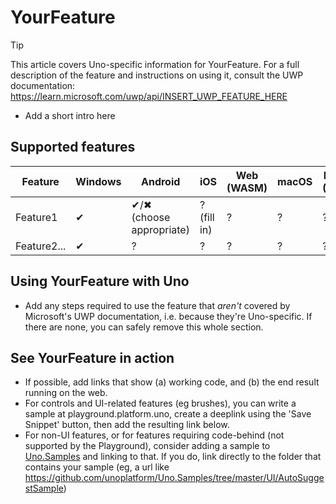 
<!-- For available Markdown syntax, check out https://guides.github.com/features/mastering-markdown/ -->

# YourFeature

<!-- Leave the infotip below in place, and add a link to the UWP documentation for the feature or control you're documenting. If the feature has no UWP equivalent, you should be using the Uno-only feature template: .feature-template-uno-only.md -->

> [!TIP]
> This article covers Uno-specific information for YourFeature. For a full description of the feature and instructions on using it, consult the UWP documentation: https://learn.microsoft.com/uwp/api/INSERT_UWP_FEATURE_HERE

 * Add a short intro here

## Supported features

| Feature        |  Windows  | Android |  iOS  |  Web (WASM)  | macOS | Linux (Skia)  | Win 7 (Skia) | 
|---------------|-------|-------|-------|-------|-------|-------|-|
| Feature1         | ✔ | ✔/✖ (choose appropriate) | ? (fill in) | ? | ? | ? | ? |
| Feature2...     | ✔ | ? | ? | ? | ? | ? | ? |

<!-- Add any additional information on platform-specific limitations and constraints -->

## Using YourFeature with Uno

 * Add any steps required to use the feature that _aren't_ covered by Microsoft's UWP documentation, i.e. because they're Uno-specific. If there are none, you can safely remove this whole section.

## See YourFeature in action

 * If possible, add links that show (a) working code, and (b) the end result running on the web.
 * For controls and UI-related features (eg brushes), you can write a sample at playground.platform.uno, create a deeplink using the 'Save Snippet' button, then add the resulting link below.
 * For non-UI features, or for features requiring code-behind (not supported by the Playground), consider adding a sample to [Uno.Samples](https://github.com/unoplatform/Uno.Samples) and linking to that. If you do, link directly to the folder that contains your sample (eg, a url like https://github.com/unoplatform/Uno.Samples/tree/master/UI/AutoSuggestSample)
